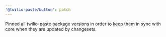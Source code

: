 ```yaml
---
'@twilio-paste/button': patch
---
```


Pinned all twilio-paste package versions in order to keep them in sync with core when they are updated by changesets.
